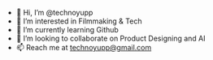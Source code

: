 - 👋 Hi, I’m @technoyupp
- 👀 I’m interested in Filmmaking & Tech
- 🌱 I’m currently learning Github
- 💞️ I’m looking to collaborate on Product Designing and AI
- 📫 Reach me at technoyupp@gmail.com

<!---
technoyupp/technoyupp is a ✨ special ✨ repository because its `README.md` (this file) appears on your GitHub profile.
You can click the Preview link to take a look at your changes.
--->
